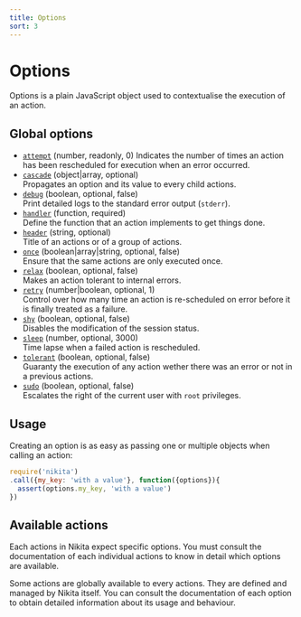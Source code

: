 ```yaml
---
title: Options
sort: 3
---
```


# Options

Options is a plain JavaScript object used to contextualise the execution of an action.

## Global options

* [`attempt`](/options/attempt/) (number, readonly, 0)
  Indicates the number of times an action has been rescheduled for execution when an error occurred. 
* [`cascade`](/options/cascade/) (object|array, optional)   
  Propagates an option and its value to every child actions.
* [`debug`](/options/debug/) (boolean, optional, false)   
  Print detailed logs to the standard error output (`stderr`).
* [`handler`](/options/handler/) (function, required)   
  Define the function that an action implements to get things done.
* [`header`](/options/header/) (string, optional)   
  Title of an actions or of a group of actions.
* [`once`](/options/once/) (boolean|array|string, optional, false)   
  Ensure that the same actions are only executed once.
* [`relax`](/options/relax/) (boolean, optional, false)   
  Makes an action tolerant to internal errors.
* [`retry`](/options/retry/) (number|boolean, optional, 1)   
  Control over how many time an action is re-scheduled on error before it is finally treated as a failure.
* [`shy`](/options/shy/) (boolean, optional, false)   
  Disables the modification of the session status.
* [`sleep`](/options/sleep/) (number, optional, 3000)   
  Time lapse when a failed action is rescheduled.
* [`tolerant`](/options/tolerant/) (boolean, optional, false)   
  Guaranty the execution of any action wether there was an error or not in a previous actions.
* [`sudo`](/options/sudo/) (boolean, optional, false)   
  Escalates the right of the current user with `root` privileges.

## Usage

Creating an option is as easy as passing one or multiple objects when calling an action:

```js
require('nikita')
.call({my_key: 'with a value'}, function({options}){
  assert(options.my_key, 'with a value')
})
```

## Available actions

Each actions in Nikita expect specific options. You must consult the documentation of each individual actions to know in detail which options are available.

Some actions are globally available to every actions. They are defined and managed by Nikita itself. You can consult the documentation of each option to obtain detailed information about its usage and behaviour.
